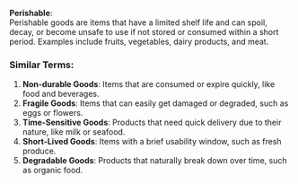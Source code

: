 **Perishable**:  
Perishable goods are items that have a limited shelf life and can spoil, decay, or become unsafe to use if not stored or consumed within a short period. Examples include fruits, vegetables, dairy products, and meat.

### **Similar Terms**:

1. **Non-durable Goods**: Items that are consumed or expire quickly, like food and beverages.
2. **Fragile Goods**: Items that can easily get damaged or degraded, such as eggs or flowers.
3. **Time-Sensitive Goods**: Products that need quick delivery due to their nature, like milk or seafood.
4. **Short-Lived Goods**: Items with a brief usability window, such as fresh produce.
5. **Degradable Goods**: Products that naturally break down over time, such as organic food.
